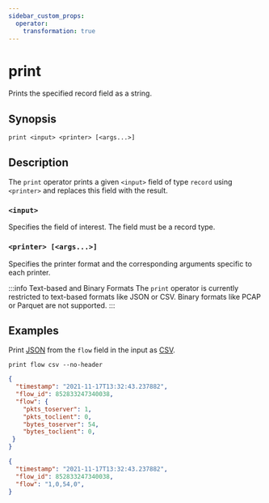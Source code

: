 ```yaml
---
sidebar_custom_props:
  operator:
    transformation: true
---
```


# print

Prints the specified record field as a string.

## Synopsis

```
print <input> <printer> [<args...>]
```

## Description

The `print` operator prints a given `<input>` field of type `record` using
`<printer>` and replaces this field with the result.

### `<input>`

Specifies the field of interest. The field must be a record type.

### `<printer> [<args...>]`

Specifies the printer format and the corresponding arguments specific to each
printer.

:::info Text-based and Binary Formats
The `print` operator is currently restricted to text-based formats like JSON or
CSV. Binary formats like PCAP or Parquet are not supported.
:::

## Examples

Print [JSON](../formats/json.md) from the `flow` field in the input as
[CSV](../formats/csv.md).

```
print flow csv --no-header
```

```json {0} title="Input"
{
  "timestamp": "2021-11-17T13:32:43.237882",
  "flow_id": 852833247340038,
  "flow": {
    "pkts_toserver": 1,
    "pkts_toclient": 0,
    "bytes_toserver": 54,
    "bytes_toclient": 0,
 }
}
```

```json {0} title="Output"
{
  "timestamp": "2021-11-17T13:32:43.237882",
  "flow_id": 852833247340038,
  "flow": "1,0,54,0",
}
```
